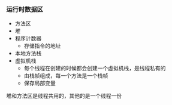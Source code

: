 ### 运行时数据区

- 方法区
- 堆
- 程序计数器
  - 存储指令的地址
- 本地方法栈
- 虚拟机栈 
  - 每个线程在创建的时候都会创建一个虚拟机栈，是线程私有的
  - 由栈帧组成，每一个方法是一个栈帧
  - 保存局部变量

堆和方法区是线程共用的，其他的是一个线程一份